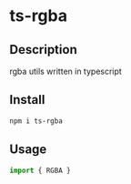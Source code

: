 # ts-rgba

## Description

rgba utils written in typescript

## Install

```bash
npm i ts-rgba
```

## Usage

```typescript
import { RGBA } 
```
